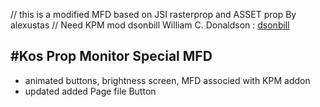 // this is a modified MFD based on JSI rasterprop and  ASSET prop By alexustas
// Need KPM mod dsonbill William C. Donaldson : [dsonbill](https://github.com/dsonbill/kOSPropMonitor)

#Kos Prop Monitor Special MFD
----------------------------

- animated buttons, brightness screen, MFD associed with KPM addon 
- updated added Page file Button